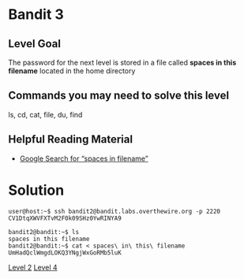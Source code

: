 <html>
<h1>Bandit 3</h1>

<h2 id="level-goal">Level Goal</h2>
<p>The password for the next level is stored in a file called <strong>spaces
in this filename</strong> located in the home directory</p>

<h2 id="commands-you-may-need-to-solve-this-level">Commands you may need to solve this level</h2>
<p>ls, cd, cat, file, du, find</p>

<h2 id="helpful-reading-material">Helpful Reading Material</h2>
<ul>
  <li><a href="https://www.google.com/search?q=spaces+in+filename">Google Search for “spaces in filename”</a></li>
</ul>


<h1>Solution</h1>

```
user@host:~$ ssh bandit2@bandit.labs.overthewire.org -p 2220
CV1DtqXWVFXTvM2F0k09SHz0YwRINYA9

bandit2@bandit:~$ ls
spaces in this filename
bandit2@bandit:~$ cat < spaces\ in\ this\ filename
UmHadQclWmgdLOKQ3YNgjWxGoRMb5luK
```

<a href="bandit/tasks/bandit2.md">Level 2</a>
<a href="bandit/tasks/bandit4.md">Level 4</a>
</html>
